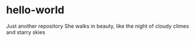 # hello-world
Just another repository
She walks in beauty, like the night 
of cloudy climes and starry skies
